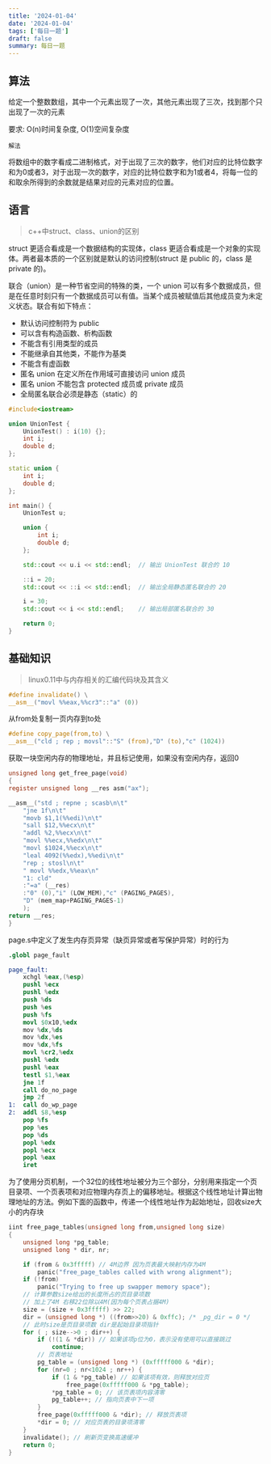 ```yaml
---
title: '2024-01-04'
date: '2024-01-04'
tags: ['每日一题']
draft: false
summary: 每日一题
---
```


## 算法

给定一个整数数组，其中一个元素出现了一次，其他元素出现了三次，找到那个只出现了一次的元素

要求: O(n)时间复杂度, O(1)空间复杂度

`解法`

将数组中的数字看成二进制格式，对于出现了三次的数字，他们对应的比特位数字和为0或者3，对于出现一次的数字，对应的比特位数字和为1或者4，将每一位的和取余所得到的余数就是结果对应的元素对应的位置。

## 语言

> c++中struct、class、union的区别

struct 更适合看成是一个数据结构的实现体，class 更适合看成是一个对象的实现体。两者最本质的一个区别就是默认的访问控制(struct 是 public 的，class 是 private 的)。

联合（union）是一种节省空间的特殊的类，一个 union 可以有多个数据成员，但是在任意时刻只有一个数据成员可以有值。当某个成员被赋值后其他成员变为未定义状态。联合有如下特点：

- 默认访问控制符为 public
- 可以含有构造函数、析构函数
- 不能含有引用类型的成员
- 不能继承自其他类，不能作为基类
- 不能含有虚函数
- 匿名 union 在定义所在作用域可直接访问 union 成员
- 匿名 union 不能包含 protected 成员或 private 成员
- 全局匿名联合必须是静态（static）的

```cpp
#include<iostream>

union UnionTest {
    UnionTest() : i(10) {};
    int i;
    double d;
};

static union {
    int i;
    double d;
};

int main() {
    UnionTest u;

    union {
        int i;
        double d;
    };

    std::cout << u.i << std::endl;  // 输出 UnionTest 联合的 10

    ::i = 20;
    std::cout << ::i << std::endl;  // 输出全局静态匿名联合的 20

    i = 30;
    std::cout << i << std::endl;    // 输出局部匿名联合的 30

    return 0;
}
```

## 基础知识

> linux0.11中与内存相关的汇编代码块及其含义

```c
#define invalidate() \
__asm__("movl %%eax,%%cr3"::"a" (0))
```

从from处复制一页内存到to处

```c
#define copy_page(from,to) \
__asm__("cld ; rep ; movsl"::"S" (from),"D" (to),"c" (1024))
```

获取一块空闲内存的物理地址，并且标记使用，如果没有空闲内存，返回0

```c
unsigned long get_free_page(void)
{
register unsigned long __res asm("ax");

__asm__("std ; repne ; scasb\n\t"
	"jne 1f\n\t"
	"movb $1,1(%%edi)\n\t"
	"sall $12,%%ecx\n\t"
	"addl %2,%%ecx\n\t"
	"movl %%ecx,%%edx\n\t"
	"movl $1024,%%ecx\n\t"
	"leal 4092(%%edx),%%edi\n\t"
	"rep ; stosl\n\t"
	" movl %%edx,%%eax\n"
	"1: cld"
	:"=a" (__res)
	:"0" (0),"i" (LOW_MEM),"c" (PAGING_PAGES),
	"D" (mem_map+PAGING_PAGES-1)
	);
return __res;
}
```

page.s中定义了发生内存页异常（缺页异常或者写保护异常）时的行为

```s
.globl page_fault

page_fault:
	xchgl %eax,(%esp)
	pushl %ecx
	pushl %edx
	push %ds
	push %es
	push %fs
	movl $0x10,%edx
	mov %dx,%ds
	mov %dx,%es
	mov %dx,%fs
	movl %cr2,%edx
	pushl %edx
	pushl %eax
	testl $1,%eax
	jne 1f
	call do_no_page
	jmp 2f
1:	call do_wp_page
2:	addl $8,%esp
	pop %fs
	pop %es
	pop %ds
	popl %edx
	popl %ecx
	popl %eax
	iret
```

为了使用分页机制，一个32位的线性地址被分为三个部分，分别用来指定一个页目录项、一个页表项和对应物理内存页上的偏移地址。根据这个线性地址计算出物理地址的方法。例如下面的函数中，传递一个线性地址作为起始地址，回收size大小的内存块

```c
iint free_page_tables(unsigned long from,unsigned long size)
{
	unsigned long *pg_table;
	unsigned long * dir, nr;

	if (from & 0x3fffff) // 4M边界 因为页表最大映射内存为4M
		panic("free_page_tables called with wrong alignment");
	if (!from)
		panic("Trying to free up swapper memory space");
	// 计算参数size给出的长度所占的页目录项数
	// 加上了4M 右移22位除以4M(因为每个页表占据4M)
	size = (size + 0x3fffff) >> 22;
	dir = (unsigned long *) ((from>>20) & 0xffc); /* _pg_dir = 0 */
	// 此时size是页目录项数 dir是起始目录项指针
	for ( ; size-->0 ; dir++) {
		if (!(1 & *dir)) // 如果该项p位为0，表示没有使用可以直接跳过
			continue;
		// 页表地址
		pg_table = (unsigned long *) (0xfffff000 & *dir);
		for (nr=0 ; nr<1024 ; nr++) {
			if (1 & *pg_table) // 如果该项有效，则释放对应页
				free_page(0xfffff000 & *pg_table);
			*pg_table = 0; // 该页表项内容清零
			pg_table++; // 指向页表中下一项
		}
		free_page(0xfffff000 & *dir); // 释放页表项
		*dir = 0; // 对应页表的目录项清零
	}
	invalidate(); // 刷新页变换高速缓冲
	return 0;
}
```